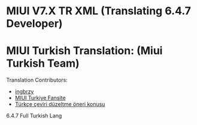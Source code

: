 MIUI V7.X TR XML
(Translating 6.4.7 Developer)
==============================

MIUI Turkish Translation: (Miui Turkish Team)
==============================

Translation Contributors:
- [ingbrzy](http://xiaomi.eu)
- [ MIUI Turkiye Fansite](http://www.miuiturkiye.net)  
- [ Türkçe çeviri düzeltme öneri konusu](http://forum.miuiturkiye.net/konu/xiaomi-eu-turkce-ceviri.4726/)  


6.4.7 Full Turkish Lang

